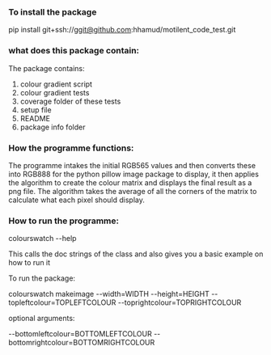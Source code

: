 ### To install the package

pip install git+ssh://ggit@github.com:hhamud/motilent_code_test.git



### what does this package contain:

The package contains:

1. colour gradient script
2. colour gradient tests
3. coverage folder of these tests
4. setup file
5. README
6. package info folder



### How the programme functions:

The programme intakes the initial RGB565 values and then converts these into RGB888 for the python pillow image package to display, it then applies the algorithm to create the colour matrix and displays the final result as a png file. The algorithm takes the average of all the corners of the matrix to calculate what each pixel should display.



### How to run the programme:
colourswatch --help 

This calls the doc strings of the class and also gives you a basic example on how to run it

To run the package:

colourswatch makeimage  --width=WIDTH --height=HEIGHT --topleftcolour=TOPLEFTCOLOUR --toprightcolour=TOPRIGHTCOLOUR 

optional arguments:

--bottomleftcolour=BOTTOMLEFTCOLOUR
--bottomrightcolour=BOTTOMRIGHTCOLOUR



